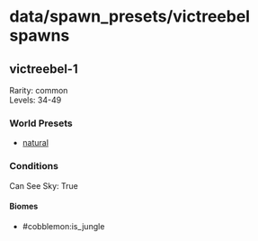 # data/spawn_presets/victreebel spawns  
  
## victreebel-1  
Rarity: common  
Levels: 34-49  
  
### World Presets  
* [natural](data/spawn_data/natural.md)  
  
### Conditions  
Can See Sky: True  
  
#### Biomes  
  * #cobblemon:is_jungle
  
